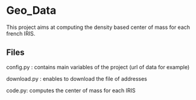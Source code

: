 # Geo_Data

This project aims at computing the density based center of mass for each french IRIS.

## Files
config.py : contains main variables of the project (url of data for example)

download.py : enables to download the file of addresses

code.py: computes the center of mass for each IRIS
